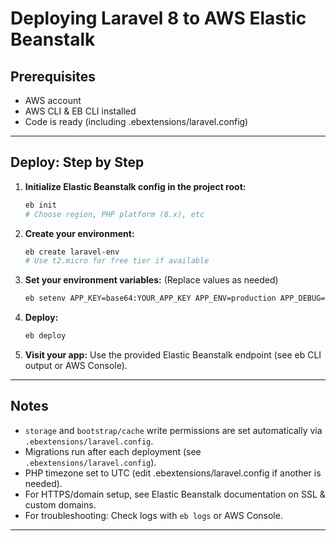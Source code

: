 # Deploying Laravel 8 to AWS Elastic Beanstalk

## Prerequisites
- AWS account
- AWS CLI & EB CLI installed
- Code is ready (including .ebextensions/laravel.config)

---

## Deploy: Step by Step

1. **Initialize Elastic Beanstalk config in the project root:**
   ```bash
   eb init
   # Choose region, PHP platform (8.x), etc
   ```

2. **Create your environment:**
   ```bash
   eb create laravel-env
   # Use t2.micro for free tier if available
   ```

3. **Set your environment variables:**
   (Replace values as needed)
   ```bash
   eb setenv APP_KEY=base64:YOUR_APP_KEY APP_ENV=production APP_DEBUG=false DB_CONNECTION=mysql DB_HOST=YOUR_RDS_HOST DB_PORT=3306 DB_DATABASE=DB_NAME DB_USERNAME=USERNAME DB_PASSWORD=PASSWORD
   ```

4. **Deploy:**
   ```bash
   eb deploy
   ```

5. **Visit your app:**
   Use the provided Elastic Beanstalk endpoint (see eb CLI output or AWS Console).

---

## Notes
- `storage` and `bootstrap/cache` write permissions are set automatically via `.ebextensions/laravel.config`.
- Migrations run after each deployment (see `.ebextensions/laravel.config`).
- PHP timezone set to UTC (edit .ebextensions/laravel.config if another is needed).
- For HTTPS/domain setup, see Elastic Beanstalk documentation on SSL & custom domains.
- For troubleshooting: Check logs with `eb logs` or AWS Console.

---
